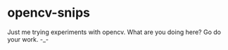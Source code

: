# opencv-snips

Just me trying experiments with opencv. What are you doing here? Go do your work. -_-
